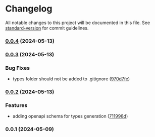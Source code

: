 # Changelog

All notable changes to this project will be documented in this file. See [standard-version](https://github.com/conventional-changelog/standard-version) for commit guidelines.

### [0.0.4](https://github.com/dohyper/schemas.hyper/compare/v0.0.3...v0.0.4) (2024-05-13)

### [0.0.3](https://github.com/dohyper/schemas.hyper/compare/v0.0.2...v0.0.3) (2024-05-13)


### Bug Fixes

* types folder should not be added to .gitignore ([970d7fe](https://github.com/dohyper/schemas.hyper/commit/970d7fe8b1648a7be7b26669373c085327e90ab8))

### [0.0.2](https://github.com/dohyper/schemas.hyper/compare/v0.0.1...v0.0.2) (2024-05-13)


### Features

* adding openapi schema for types generation ([711998d](https://github.com/dohyper/schemas.hyper/commit/711998d9236aff1ecc3f216749e2c20cd44aa4ae))

### 0.0.1 (2024-05-09)
